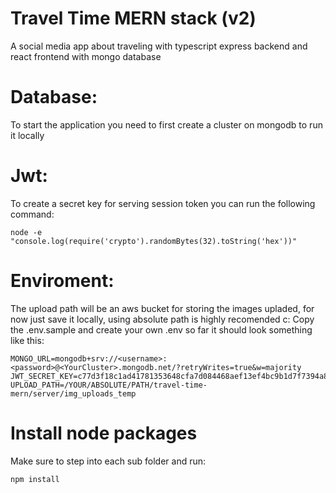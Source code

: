 # Travel Time MERN stack (v2)

A social media app about traveling with typescript express backend and react frontend with mongo database

# Database:

To start the application you need to first create a cluster on mongodb to run it locally

# Jwt:

To create a secret key for serving session token you can run the following command:

    node -e "console.log(require('crypto').randomBytes(32).toString('hex'))"

# Enviroment:
The upload path will be an aws bucket for storing the images upladed, for now just save it locally,
using absolute path is highly recomended c:
Copy the .env.sample and create your own .env so far it should look something like this:

    MONGO_URL=mongodb+srv://<username>:<password>@<YourCluster>.mongodb.net/?retryWrites=true&w=majority
    JWT_SECRET_KEY=c77d3f18c1ad41781353648cfa7d084468aef13ef4bc9b1d7f7394a8cf5f65fe
    UPLOAD_PATH=/YOUR/ABSOLUTE/PATH/travel-time-mern/server/img_uploads_temp


# Install node packages
Make sure to step into each sub folder and run:

    npm install

